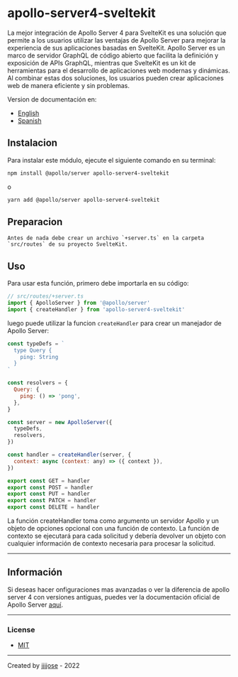 # apollo-server4-sveltekit

La mejor integración de Apollo Server 4 para SvelteKit es una solución que permite a los usuarios utilizar las ventajas de Apollo Server para mejorar la experiencia de sus aplicaciones basadas en SvelteKit. Apollo Server es un marco de servidor GraphQL de código abierto que facilita la definición y exposición de APIs GraphQL, mientras que SvelteKit es un kit de herramientas para el desarrollo de aplicaciones web modernas y dinámicas. Al combinar estas dos soluciones, los usuarios pueden crear aplicaciones web de manera eficiente y sin problemas.

Version de documentación en:

- <a href="https://github.com/jjjjose/apollo-server4-sveltekit/blob/main/README.md " target="_blank">English</a>
- <a href="https://github.com/jjjjose/apollo-server4-sveltekit/blob/main/README-es.md " target="_blank">Spanish</a>

## Instalacion

Para instalar este módulo, ejecute el siguiente comando en su terminal:

```bash
npm install @apollo/server apollo-server4-sveltekit
```

o

```bash
yarn add @apollo/server apollo-server4-sveltekit
```

## Preparacion

    Antes de nada debe crear un archivo `+server.ts` en la carpeta `src/routes` de su proyecto SvelteKit.

## Uso

Para usar esta función, primero debe importarla en su código:

```js
// src/routes/+server.ts
import { ApolloServer } from '@apollo/server'
import { createHandler } from 'apollo-server4-sveltekit'
```

luego puede utilizar la funcion `createHandler` para crear un manejador de Apollo Server:

```js
const typeDefs = `
  type Query {
    ping: String
  }
`

const resolvers = {
  Query: {
    ping: () => 'pong',
  },
}

const server = new ApolloServer({
  typeDefs,
  resolvers,
})

const handler = createHandler(server, {
  context: async (context: any) => ({ context }),
})

export const GET = handler
export const POST = handler
export const PUT = handler
export const PATCH = handler
export const DELETE = handler
```

La función createHandler toma como argumento un servidor Apollo y un objeto de opciones opcional con una función de contexto. La función de contexto se ejecutará para cada solicitud y debería devolver un objeto con cualquier información de contexto necesaria para procesar la solicitud.

---

## Información

Si deseas hacer onfiguraciones mas avanzadas o ver la diferencia de apollo server 4 con versiones antiguas, puedes ver la documentación oficial de Apollo Server
<a href="https://www.apollographql.com/docs/apollo-server/" target="_blank">aquí</a>.

---

### License

- <a href="https://github.com/jjjjose/apollo-server4-sveltekit/blob/main/LICENSE" target="_blank">MIT</a>

---

Created by <a href="https://github.com/jjjjose" target="_blank">jjjjose</a> - 2022
